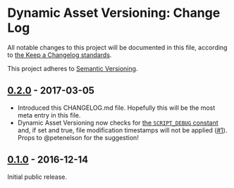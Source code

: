 # Dynamic Asset Versioning: Change Log

All notable changes to this project will be documented in this file, according to [the Keep a Changelog standards](http://keepachangelog.com/).

This project adheres to [Semantic Versioning](http://semver.org/).


## [0.2.0] - 2017-03-05

* Introduced this CHANGELOG.md file. Hopefully this will be the most meta entry in this file.
* Dynamic Asset Versioning now checks for [the `SCRIPT_DEBUG` constant](https://codex.wordpress.org/Debugging_in_WordPress#SCRIPT_DEBUG) and, if set and true, file modification timestamps will not be applied ([#1]). Props to @petenelson for the suggestion!


## [0.1.0] - 2016-12-14

Initial public release.


[Unreleased]: https://github.com/growella/dynamic-asset-versioning/compare/master...develop
[0.2.0]: https://github.com/growella/dynamic-asset-versioning/releases/tag/v0.2.0
[0.1.0]: https://github.com/growella/dynamic-asset-versioning/releases/tag/v0.1.0
[#1]: https://github.com/growella/dynamic-asset-versioning/issues/1